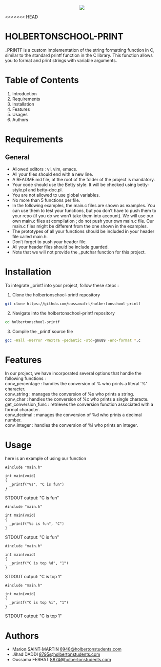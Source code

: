 <div align="center">
<img src="https://humancoders-formations.s3.amazonaws.com/uploads/course/logo/1825/thumb_bigger_formation-langage-c-les-bases.png">
</div>

<<<<<<< HEAD
# HOLBERTONSCHOOL-PRINT

_PRINTF is a custom implementation of the string formatting function in C, similar to the standard printf function in the C library. This function allows you to format and print strings with variable arguments.

# Table of Contents

1. Introduction
2. Requirements
3. Installation
4. Features
5. Usages
6. Authors

# Requirements
## General
- Allowed editors : vi, vim, emacs.
- All your files should end with a new line.
- A README.md file, at the root of the folder of the project is mandatory.
- Your code should use the Betty style. It will be checked using betty-style.pl and betty-doc.pl.
- You are not allowed to use global variables.
- No more than 5 functions per file.
- In the following examples, the main.c files are shown as examples. You can use them to test your functions, but you don’t have to push them to your repo (if you do we won’t take them into account). We will use our own main.c files at compilation ; do not push your own main.c file. Our main.c files might be different from the one shown in the examples.
- The prototypes of all your functions should be included in your header file called main.h.
- Don’t forget to push your header file.
- All your header files should be include guarded.  
- Note that we will not provide the _putchar function for this project.
# Installation
To integrate _printf into your project, follow these steps :

1. Clone the holbertonschool-printf repository
```bash
git clone https://github.com/oussamafrt/holbertonschool-printf
```
2.  Navigate into the holbertonschool-printf repository
```bash
cd holbertonschool-printf
```
3. Compile the _printf source file
```bash
gcc -Wall -Werror -Wextra -pedantic -std=gnu89 -Wno-format *.c
```

# Features

In our project, we have incorporated several options that handle the following functions :\
conv_percentage : handles the conversion of % who prints a literal '%' character.\
conv_string : manages the conversion of %s who prints a string.\
conv_char : handles the conversion of %c who prints a single characte.\
get_conversion_func : retrieves the conversion function associated with a format character.\
conv_decimal : manages the conversion of %d who prints a decimal number.\
conv_integer : handles the conversion of %i who prints an integer.


# Usage
here is an example of using our function
```
#include "main.h"

int main(void)
{
  _printf("%s", "C is fun")
}
```
STDOUT output: "C is fun"
```
#include "main.h"

int main(void)
{
  _printf("%c is fun", "C")
}
```
STDOUT output: "C is fun"
```
#include "main.h"

int main(void)
{
  _printf("C is top %d", "1")
}
```
STDOUT output: "C is top 1"
```
#include "main.h"

int main(void)
{
  _printf("C is top %i", "1")
}
```
STDOUT output: "C is top 1"
# Authors

- Marion SAINT-MARTIN <8948@holbertonstudents.com>
- Jihad DADDI <8795@holbertonstudents.com>
- Oussama FERHAT <8874@holbertonstudents.com>
